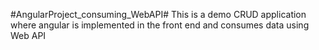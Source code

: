 #AngularProject_consuming_WebAPI#
This is a demo CRUD application where angular is implemented in the front end and consumes data using Web API
